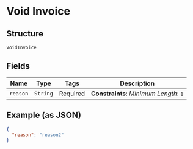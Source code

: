
# Void Invoice

## Structure

`VoidInvoice`

## Fields

| Name | Type | Tags | Description |
|  --- | --- | --- | --- |
| `reason` | `String` | Required | **Constraints**: *Minimum Length*: `1` |

## Example (as JSON)

```json
{
  "reason": "reason2"
}
```

